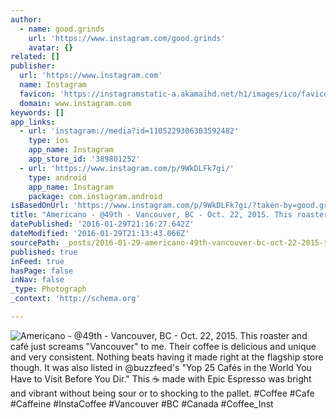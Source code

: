 ```yaml
---
author:
  - name: good.grinds
    url: 'https://www.instagram.com/good.grinds'
    avatar: {}
related: []
publisher:
  url: 'https://www.instagram.com'
  name: Instagram
  favicon: 'https://instagramstatic-a.akamaihd.net/h1/images/ico/favicon.ico/7cdab0872b15.ico'
  domain: www.instagram.com
keywords: []
app_links:
  - url: 'instagram://media?id=1105229306303592482'
    type: ios
    app_name: Instagram
    app_store_id: '389801252'
  - url: 'https://www.instagram.com/p/9WkDLFk7gi/'
    type: android
    app_name: Instagram
    package: com.instagram.android
isBasedOnUrl: 'https://www.instagram.com/p/9WkDLFk7gi/?taken-by=good.grinds'
title: "Americano - @49th - Vancouver, BC - Oct. 22, 2015. This roaster and café just screams \"Vancouver\" to me. Their coffee is delicious and unique and very consistent. Nothing beats having it made right at the flagship store though. It was also listed in @buzzfeed's \"Yop 25 Cafés in the World You Have to Visit Before You Dir.\" This ☕️ made with Epic Espresso was bright and vibrant without being sour or to shocking to the pallet. #Coffee #Cafe #Caffeine #InstaCoffee #Vancouver #BC #Canada #Coffee_Inst"
datePublished: '2016-01-29T21:16:27.642Z'
dateModified: '2016-01-29T21:13:43.066Z'
sourcePath: _posts/2016-01-29-americano-49th-vancouver-bc-oct-22-2015-this-roas.md
published: true
inFeed: true
hasPage: false
inNav: false
_type: Photograph
_context: 'http://schema.org'

---
```

![Americano - &commat;49th - Vancouver&comma; BC - Oct&period; 22&comma; 2015&period; This roaster and café just screams "Vancouver" to me&period; Their coffee is delicious and unique and very consistent&period; Nothing beats having it made right at the flagship store though&period; It was also listed in &commat;buzzfeed's "Yop 25 Cafés in the World You Have to Visit Before You Dir&period;" This ☕️ made with Epic Espresso was bright and vibrant without being sour or to shocking to the pallet&period; &num;Coffee &num;Cafe &num;Caffeine &num;InstaCoffee &num;Vancouver &num;BC &num;Canada &num;Coffee&lowbar;Inst](https://scontent.cdninstagram.com/t51.2885-15/s640x640/sh0.08/e35/12080501_1666316430269873_842369299_n.jpg)